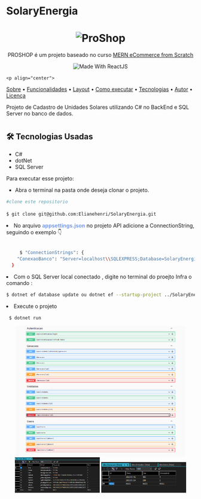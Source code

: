 # SolaryEnergia     
<h1 align="center">
    <img alt="ProShop" title="#ProShop" src="./github/logo.png" />
</h1>
<p align="center">
    PROSHOP é um projeto baseado no curso <a href="https://www.udemy.com/course/mern-ecommerce/">MERN eCommerce from Scratch</a>
</p>
<p align="center">
   <img alt="Made With ReactJS" src="https://img.shields.io/static/v1?label=React%20JS&message=%20&color=61DAFB&style=flat-square&logo=react"> 
    </p>
    
    <p align="center">
 <a href="#-sobre-o-projeto">Sobre</a> •
 <a href="#-funcionalidades">Funcionalidades</a> •
 <a href="#-layout">Layout</a> • 
 <a href="#-como-executar-o-projeto">Como executar</a> • 
 <a href="#-tecnologias">Tecnologias</a> • 
 <a href="#-autor">Autor</a> • 
 <a href="#user-content--licença">Licença</a>
</p>

Projeto de Cadastro de Unidades Solares utilizando  C# no BackEnd e SQL Server no banco de dados.
#

<h2>🛠️ Tecnologias Usadas</h2>  
<ul>
    <li>C#</li>
    <li>dotNet</li>
    <li>SQL Server</li>
</ul>

<p>Para executar esse projeto: </p>
<ul>
         <li>Abra o terminal na pasta onde deseja clonar o projeto.</li>
</ul>

```` bash
#clone este repositorio

$ git clone git@github.com:Elianehenri/SolaryEnergia.git 
````
<li>No arquivo <b style="color:#7b9eeb">appsettings.json</b> no projeto API adicione 
a ConnectionString, seguindo o exemplo 👇</li><br>
         
```` bash
     $ "ConnectionStrings": {
    "ConexaoBanco": "Server=localhost\\SQLEXPRESS;Database=SolaryEnergia;Trusted_Connection=True;"
  }
 ````

  <li> Com o SQL Server local conectado , digite no terminal do proejto Infra o comando :</li>
 
   ```bash
   $ dotnet ef database update ou dotnet ef --startup-project ../SolaryEnergia.API/ database update
  ``` 
  <li>Execute o projeto<code></code></li>
  
   ```bash  
    $ dotnet run 
   ```
   
<div align="center" width="100%">
<img class="logo-nav" height="45%" width="90%" src="/imagem.png" alt="img imagem">
<img class="logo-nav" height="45%" width="45%" src="imagem1.png" alt="img imagem1">
 
 <img class="logo-nav" height="22%" width="45%" src="imagem3.png" alt="img imagem3">
 </div>


